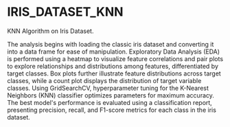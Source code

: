 # IRIS_DATASET_KNN
KNN Algorithm on Iris Dataset.


The analysis begins with loading the classic iris dataset and converting it into a data frame for ease of manipulation.
Exploratory Data Analysis (EDA) is performed using a heatmap to visualize feature correlations and pair plots to explore relationships and distributions among features, differentiated by target classes. 
Box plots further illustrate feature distributions across target classes, while a count plot displays the distribution of target variable classes. Using GridSearchCV, hyperparameter tuning for the K-Nearest Neighbors (KNN) classifier optimizes parameters for maximum accuracy.
The best model's performance is evaluated using a classification report, presenting precision, recall, and F1-score metrics for each class in the iris dataset.
